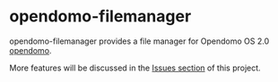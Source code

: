 opendomo-filemanager
===============

opendomo-filemanager provides a file manager for Opendomo OS 2.0 [opendomo](http://es.opendomo.org). 

More features will be discussed in the [Issues section](https://github.com/jmirasb/opendomo-filemanager/issues) of this project.
